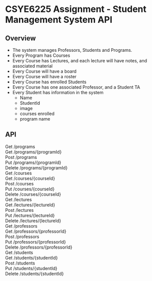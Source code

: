 # CSYE6225 Assignment - Student Management System API

## Overview
  - The system manages Professors, Students and Programs.
  - Every Program has Courses
  - Every Course has Lectures, and each lecture will have notes, and associated material
  - Every Course will have a board
  - Every Course will have a roster
  - Every Course has enrolled Students
  - Every Course has one associated Professor, and a Student TA
  - Every Student has information in the system
       - Name        
       - StudentId
       - image     
       - courses enrolled
       - program name

## API
  Get /programs  
  Get /programs/{programId}  
  Post /programs  
  Put /programs/{programId}  
  Delete /programs/{programId}  
  Get /courses  
  Get /courses/{courseId}  
  Post /courses  
  Put /courses/{courseId}  
  Delete /courses/{courseId}  
  Get /lectures  
  Get /lectures/{lectureId}  
  Post /lectures  
  Put /lectures/{lectureId}  
  Delete /lectures/{lectureId}  
  Get /professors  
  Get /professors/{professorId}  
  Post /professors  
  Put /professors/{professorId}  
  Delete /professors/{professorId}  
  Get /students  
  Get /students/{studentId}  
  Post /students  
  Put /students/{studentId}  
  Delete /students/{studentId}  
